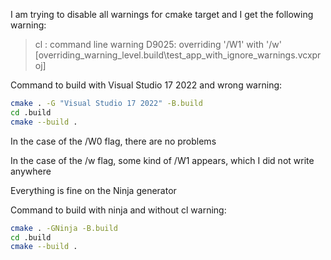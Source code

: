 I am trying to disable all warnings for cmake target and I get the following warning:
>cl : command line  warning D9025: overriding '/W1' with '/w' [overriding_warning_level\.build\test_app_with_ignore_warnings.vcxproj]

Command to build with Visual Studio 17 2022 and wrong warning:
```bash
cmake . -G "Visual Studio 17 2022" -B.build
cd .build
cmake --build .
```

In the case of the /W0 flag, there are no problems

In the case of the /w flag, some kind of /W1 appears, which I did not write anywhere

Everything is fine on the Ninja generator

Command to build with ninja and without cl warning:
```bash
cmake . -GNinja -B.build
cd .build
cmake --build .
```